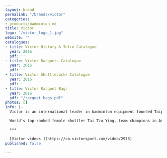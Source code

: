 ```yaml
---
layout: brand
permalink: "/brands/victor"
categories:
- products/badminton.md
title: Victor
logo: "/victor_logo_1.jpg"
website: ''
catalogues:
- title: Victor History & Intro Catalogue
  year: 2016
  pdf: ''
- title: Victor Racquets Catalogue
  year: 2016
  pdf: ''
- title: Victor Shuttlecocks Catalogue
  year: 2016
  pdf: ''
- title: Victor Racquet Bags
  year: 2016
  pdf: "/racquet bags.pdf"
photos: []
info: |-
  Victor is an international leader in badminton equipment founded Taipei, Taiwan in 1968. They are dedicated to making badminton faster, stronger, and loved by more people around the world, with the most advanced technologies we put on badminton racquets, footwear, apparel, and badminton-specific accessories.

  World's top-ranked female shuttler Tai Tzu Ying, team champions in Asia and Europe --- Malaysia, and Denmark, and many other elite individual pros have all been creating their career highlights using VICTOR products which are welcomed and sold in more than 60 countries across five continents.

  ***

  [Victor videos ](https://ca.victorsport.com/video/2973)
published: false

---
```

